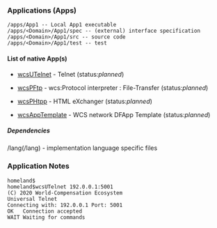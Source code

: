 ### Applications (Apps)

```
/apps/App1 -- Local App1 executable
/apps/<Domain>/App1/spec -- (external) interface specification
/apps/<Domain>/App1/src -- source code
/apps/<Domain>/App1/test -- test
```

#### List of native App(s)
* [wcsUTelnet](/apps/wcsUTelnet) - Telnet (status:*planned*)
* [wcsPFtp](/apps/wcsPFtp) - wcs:Protocol interpreter : File-Transfer (status:*planned*)
* [wcsPHtpp](/apps/wcsPHtpp) - HTML eXchanger (status:*planned*)

* [wcsAppTemplate](/apps/wcsApp) - WCS network DFApp Template (status:*planned*)

##### Dependencies
/lang(/lang) - implementation language specific files

### Application Notes

```
homeland$
homeland$wcsUTelnet 192.0.0.1:5001
(C) 2020 World-Compensation Ecosystem
Universal Telnet
Connecting with: 192.0.0.1 Port: 5001
OK   Connection accepted
WAIT Waiting for commands
```
